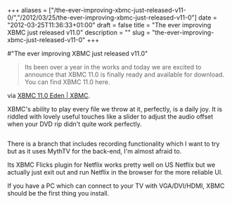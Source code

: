 +++
aliases = ["/the-ever-improving-xbmc-just-released-v11-0/","/2012/03/25/the-ever-improving-xbmc-just-released-v11-0"]
date = "2012-03-25T11:36:33+01:00"
draft = false
title = "The ever improving XBMC just released v11.0"
description = ""
slug = "the-ever-improving-xbmc-just-released-v11-0"
+++

#"The ever improving XBMC just released v11.0"

<blockquote>Its been over a year in the works and today we are excited to announce that XBMC 11.0 is finally ready and available for download. You can find XBMC 11.0 here.</blockquote>
via <a href="http://xbmc.org/natethomas/2012/03/24/xbmc-11-0-eden/">XBMC 11.0 Eden | XBMC</a>.

XBMC's ability to play every file we throw at it, perfectly, is a daily joy. It is riddled with lovely useful touches like a slider to adjust the audio offset when your DVD rip didn't quite work perfectly.
<p style="text-align: center;"><a href="http://xbmc.org/natethomas/2012/03/24/xbmc-11-0-eden/"><img src='https://d2j17b10ywb1i7.cloudfront.net/wp-content/uploads/2012/03/XBMCEden.jpg' alt='' /></a></p>
There is a branch that includes recording functionality which I want to try but as it uses MythTV for the back-end, I'm almost afraid to.

Its XBMC Flicks plugin for Netflix works pretty well on US Netflix but we actually just exit out and run Netflix in the browser for the more reliable UI.

If you have a PC which can connect to your TV with VGA/DVI/HDMI, XBMC should be the first thing you install.